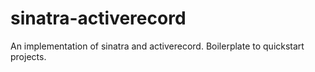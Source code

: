 sinatra-activerecord
====================

An implementation of sinatra and activerecord. Boilerplate to quickstart projects.
